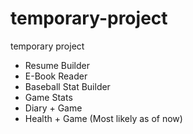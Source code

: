 # temporary-project
temporary project

- Resume Builder
- E-Book Reader
- Baseball Stat Builder
- Game Stats
- Diary + Game
- Health + Game (Most likely as of now)
